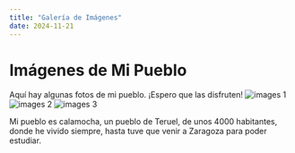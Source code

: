 ```yaml
---
title: "Galería de Imágenes"
date: 2024-11-21
---
```


# Imágenes de Mi Pueblo


Aquí hay algunas fotos de mi pueblo. ¡Espero que las disfruten!
![images 1](images/calamocha.jpg)
![images 2](images/calamocha2.jpg)
![images 3](images/calamocha3.jpg)

Mi pueblo es calamocha, un pueblo de Teruel, de unos 4000 habitantes, donde he vivido siempre, hasta tuve que venir a Zaragoza para poder estudiar.

